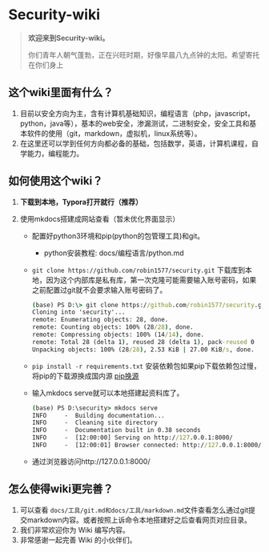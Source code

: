 # Security-wiki

> **欢迎来到Security-wiki。**
>
> 你们青年人朝气蓬勃，正在兴旺时期，好像早晨八九点钟的太阳。希望寄托在你们身上

## **这个wiki里面有什么？**

1. 目前以安全方向为主，含有计算机基础知识，编程语言（php，javascript，python，java等），基本的web安全，渗漏测试，二进制安全，安全工具和基本软件的使用（git，markdown，虚拟机，linux系统等）。
2. 在这里还可以学到任何方向都必备的基础，包括数学，英语，计算机课程，自学能力，编程能力。

## **如何使用这个wiki？**

1.  **下载到本地，Typora打开就行（推荐）**

2. 使用mkdocs搭建成网站查看（暂未优化界面显示）

    - 配置好python3环境和pip(python的包管理工具)和git。
       - python安装教程: docs/编程语言/python.md

    - `git clone https://github.com/robin1577/security.git` 下载库到本地，因为这个内部库是私有库，第一次克隆可能需要输入账号密码，如果之前配置过git就不会要求输入账号密码了。

       ```cmd
       (base) PS D:\> git clone https://github.com/robin1577/security.git
       Cloning into 'security'...
       remote: Enumerating objects: 28, done.
       remote: Counting objects: 100% (28/28), done.
       remote: Compressing objects: 100% (14/14), done.
       remote: Total 28 (delta 1), reused 28 (delta 1), pack-reused 0
       Unpacking objects: 100% (28/28), 2.53 KiB | 27.00 KiB/s, done.
       ```

    - `pip install -r requirements.txt` 安装依赖包如果pip下载依赖包过慢，将pip的下载源换成国内源 [pip换源](https://www.cnblogs.com/bigb/p/12146418.html)

    - 输入mkdocs serve就可以本地搭建起资料库了。
       ```cmd
       (base) PS D:\security> mkdocs serve
       INFO     -  Building documentation...
       INFO     -  Cleaning site directory
       INFO     -  Documentation built in 0.38 seconds
       INFO     -  [12:00:00] Serving on http://127.0.0.1:8000/
       INFO     -  [12:00:01] Browser connected: http://127.0.0.1:8000/
       ```

    - 通过浏览器访问http://127.0.0.1:8000/

## **怎么使得wiki更完善？**

1. 可以查看 `docs/工具/git.md和docs/工具/markdown.md`文件查看怎么通过git提交markdown内容。或者按照上诉命令本地搭建好之后查看网页对应目录。
2. 我们非常欢迎你为 Wiki 编写内容。
3. 非常感谢一起完善 Wiki 的小伙伴们。
